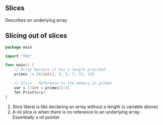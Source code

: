 ## Slices
Describes an underlying array


## Slicing out of slices
```go
package main

import "fmt"

func main() {
    // Array because it has a length provided
	primes := [6]int{2, 3, 5, 7, 11, 13}

	// Slice - Reference to the memory in primes
    var s []int = primes[1:4]
	fmt.Println(s)
}

```
1. Slice literal is like declaring an array without a length (s variable above)
2. A nil slice is when there is no reference to an underlying array. Essentially
a nil pointer
